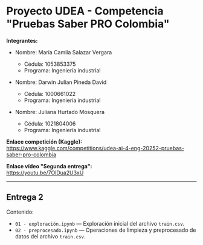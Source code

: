 # Proyecto UDEA - Competencia "Pruebas Saber PRO Colombia"

**Integrantes:**
- Nombre: Maria Camila Salazar Vergara  
  - Cédula: 1053853375  
  - Programa: Ingeniería industrial  

- Nombre: Darwin Julian Pineda David  
  - Cédula: 1000661022  
  - Programa: Ingeniería industrial    

- Nombre: Juliana Hurtado Mosquera  
  - Cédula: 1021804006  
  - Programa: Ingeniería industrial    

**Enlace competición (Kaggle):**  
https://www.kaggle.com/competitions/udea-ai-4-eng-20252-pruebas-saber-pro-colombia  

**Enlace vídeo "Segunda entrega":**  
https://youtu.be/7OlDua2U3xU

---

## Entrega 2
Contenido:
- `01 - exploración.ipynb` — Exploración inicial del archivo `train.csv`.
- `02 - preprocesado.ipynb` — Operaciones de limpieza y preprocesado de datos del archivo `train.csv`.
